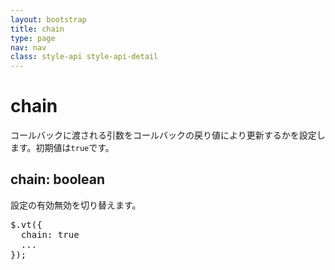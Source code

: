 ```yaml
---
layout: bootstrap
title: chain
type: page
nav: nav
class: style-api style-api-detail
---
```


# chain
コールバックに渡される引数をコールバックの戻り値により更新するかを設定します。初期値は`true`です。

## chain: boolean
設定の有効無効を切り替えます。

<pre class="sh brush: js;">
$.vt({
  chain: true
  ...
});
</pre>
